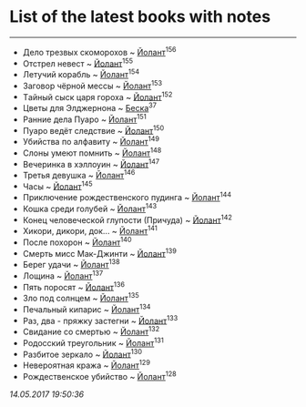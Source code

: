 # List of the latest books with notes
---

* Дело трезвых скоморохов ~ [Йолант](users/104/104690883692185089260-google)<sup>156</sup>
* Отстрел невест ~ [Йолант](users/104/104690883692185089260-google)<sup>155</sup>
* Летучий корабль ~ [Йолант](users/104/104690883692185089260-google)<sup>154</sup>
* Заговор чёрной мессы ~ [Йолант](users/104/104690883692185089260-google)<sup>153</sup>
* Tайный сыск царя гороха ~ [Йолант](users/104/104690883692185089260-google)<sup>152</sup>
* Цветы для Элджернона ~ [Беска](users/157/1577468-vkontakte)<sup>37</sup>
* Ранние дела Пуаро ~ [Йолант](users/104/104690883692185089260-google)<sup>151</sup>
* Пуаро ведёт следствие ~ [Йолант](users/104/104690883692185089260-google)<sup>150</sup>
* Убийства по алфавиту ~ [Йолант](users/104/104690883692185089260-google)<sup>149</sup>
* Слоны умеют помнить ~ [Йолант](users/104/104690883692185089260-google)<sup>148</sup>
* Вечеринка в хэллоуин ~ [Йолант](users/104/104690883692185089260-google)<sup>147</sup>
* Третья девушка ~ [Йолант](users/104/104690883692185089260-google)<sup>146</sup>
* Часы ~ [Йолант](users/104/104690883692185089260-google)<sup>145</sup>
* Приключение рождественского пудинга ~ [Йолант](users/104/104690883692185089260-google)<sup>144</sup>
* Кошка среди голубей ~ [Йолант](users/104/104690883692185089260-google)<sup>143</sup>
* Конец человеческой глупости (Причуда) ~ [Йолант](users/104/104690883692185089260-google)<sup>142</sup>
* Хикори, дикори, док... ~ [Йолант](users/104/104690883692185089260-google)<sup>141</sup>
* После похорон ~ [Йолант](users/104/104690883692185089260-google)<sup>140</sup>
* Смерть мисс Мак-Джинти ~ [Йолант](users/104/104690883692185089260-google)<sup>139</sup>
* Берег удачи ~ [Йолант](users/104/104690883692185089260-google)<sup>138</sup>
* Лощина ~ [Йолант](users/104/104690883692185089260-google)<sup>137</sup>
* Пять поросят ~ [Йолант](users/104/104690883692185089260-google)<sup>136</sup>
* Зло под солнцем ~ [Йолант](users/104/104690883692185089260-google)<sup>135</sup>
* Печальный кипарис ~ [Йолант](users/104/104690883692185089260-google)<sup>134</sup>
* Раз, два - пряжку застегни ~ [Йолант](users/104/104690883692185089260-google)<sup>133</sup>
* Свидание со смертью ~ [Йолант](users/104/104690883692185089260-google)<sup>132</sup>
* Родосский треугольник ~ [Йолант](users/104/104690883692185089260-google)<sup>131</sup>
* Разбитое зеркало ~ [Йолант](users/104/104690883692185089260-google)<sup>130</sup>
* Невероятная кража ~ [Йолант](users/104/104690883692185089260-google)<sup>129</sup>
* Рождественское убийство ~ [Йолант](users/104/104690883692185089260-google)<sup>128</sup>


_14.05.2017 19:50:36_
